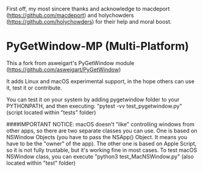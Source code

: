 First off, my most sincere thanks and acknowledge to macdeport (https://github.com/macdeport) and holychowders (https://github.com/holychowders) for their help and moral boost.

PyGetWindow-MP (Multi-Platform)
==============================

This a fork from asweigart's PyGetWindow module (https://github.com/asweigart/PyGetWindow)

It adds Linux and macOS experimental support, in the hope others can use it, test it or contribute.

You can test it on your system by adding pygetwindow folder to your PYTHONPATH, and then executing: "pytest -vv test_pygetwindow.py" (script located within "tests" folder)

####IMPORTANT NOTICE:
macOS doesn't "like" controlling windows from other apps, so there are two separate classes you can use.
One is based on NSWindow Objects (you have to pass the NSApp() Object. It means you have to be the "owner" of the app).
The other one is based on Apple Script, so it is not fully trustable, but it's working fine in most cases.
To test macOS NSWindow class, you can execute "python3 test_MacNSWindow.py" (also located within "test" folder)
